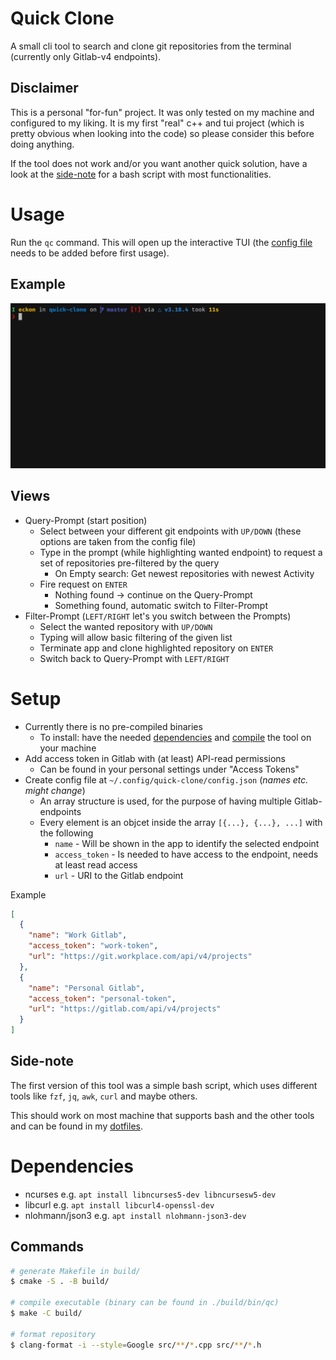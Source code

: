 # Quick Clone

A small cli tool to search and clone git repositories from the terminal (currently only Gitlab-v4 endpoints).

## Disclaimer

This is a personal "for-fun" project. It was only tested on my machine and configured to my liking. It is my first "real" c++ and tui project (which is pretty obvious when looking into the code) so please consider this before doing anything.

If the tool does not work and/or you want another quick solution, have a look at the [side-note](#side-note) for a bash script with most functionalities.


# Usage

Run the `qc` command. This will open up the interactive TUI (the [config file](#setup) needs to be added before first usage).

## Example

![Example Usage of quick-clone](./quick-clone-example.gif)

## Views
* Query-Prompt (start position)
  * Select between your different git endpoints with `UP/DOWN` (these options are taken from the config file)
  * Type in the prompt (while highlighting wanted endpoint) to request a set of repositories pre-filtered by the query
    * On Empty search: Get newest repositories with newest Activity
  * Fire request on `ENTER`
    * Nothing found -> continue on the Query-Prompt
    * Something found, automatic switch to Filter-Prompt
* Filter-Prompt (`LEFT/RIGHT` let's you switch between the Prompts)
  * Select the wanted repository with `UP/DOWN`
  * Typing will allow basic filtering of the given list
  * Terminate app and clone highlighted repository on `ENTER`
  * Switch back to Query-Prompt with `LEFT/RIGHT`


# Setup

* Currently there is no pre-compiled binaries
  * To install: have the needed [dependencies](#dependencies) and [compile](#commands) the tool on your machine
* Add access token in Gitlab with (at least) API-read permissions
  * Can be found in your personal settings under "Access Tokens"
* Create config file at `~/.config/quick-clone/config.json` (_names etc. might change_)
  * An array structure is used, for the purpose of having multiple Gitlab-endpoints
  * Every element is an objcet inside the array `[{...}, {...}, ...]` with the following
    * `name` - Will be shown in the app to identify the selected endpoint
    * `access_token` - Is needed to have access to the endpoint, needs at least read access
    * `url` - URI to the Gitlab endpoint

Example
```json
[
  {
    "name": "Work Gitlab",
    "access_token": "work-token",
    "url": "https://git.workplace.com/api/v4/projects"
  },
  {
    "name": "Personal Gitlab",
    "access_token": "personal-token",
    "url": "https://gitlab.com/api/v4/projects"
  }
]
```


## Side-note

The first version of this tool was a simple bash script, which uses different tools like `fzf`, `jq`, `awk`, `curl` and maybe others.

This should work on most machine that supports bash and the other tools and can be found in my [dotfiles](https://github.com/eckon/dotfiles/blob/master/custom-scripts/gitlab-search-and-clone.sh).


# Dependencies

- ncurses e.g. `apt install libncurses5-dev libncursesw5-dev`
- libcurl e.g. `apt install libcurl4-openssl-dev`
- nlohmann/json3 e.g. `apt install nlohmann-json3-dev`


## Commands
```sh
# generate Makefile in build/
$ cmake -S . -B build/

# compile executable (binary can be found in ./build/bin/qc)
$ make -C build/

# format repository
$ clang-format -i --style=Google src/**/*.cpp src/**/*.h
```

